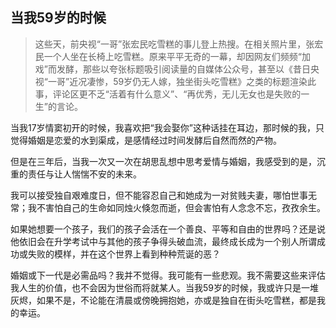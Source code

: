 
## 当我59岁的时候

> 这些天，前央视“一哥”张宏民吃雪糕的事儿登上热搜。在相关照片里，张宏民一个人坐在长椅上吃雪糕。原来平平无奇的一幕，却因网友们频频“加戏”而发酵，那些以夸张标题吸引阅读量的自媒体公众号，甚至以《昔日央视“一哥”近况凄惨，59岁仍无人嫁，独坐街头吃雪糕》之类的标题渲染此事，评论区更不乏“活着有什么意义”、“再优秀，无儿无女也是失败的一生”的言论。

当我17岁情窦初开的时候，我喜欢把“我会娶你”这种话挂在耳边，那时候的我，只觉得婚姻是恋爱的水到渠成，是感情经过时间发酵后自然而然的产物。

但是在三年后，当我一次又一次在胡思乱想中思考爱情与婚姻，我感受到的是，沉重的责任与让人惴惴不安的未来。

我可以接受独自艰难度日，但不能容忍自己和她成为一对贫贱夫妻，哪怕世事无常；我不害怕自己的生命如同烛火倏忽而逝，但会害怕有人念念不忘，孜孜余生。

如果她想要一个孩子，我们的孩子会活在一个善良、平等和自由的世界吗？还是说他依旧会在升学考试中与其他的孩子争得头破血流，最终成长成为一个别人所谓成功或失败的模样，并在这个世界上看到种种荒诞的恶？

婚姻或下一代是必需品吗？我并不觉得。我可能有一些悲观。我不需要这些来评估我人生的价值，也不会因为世俗而将就某人。当我59岁的时候，我或许只是一堆灰烬，如果不是，不论能在清晨或傍晚拥抱她，亦或是独自在街头吃雪糕，都是我的幸运。